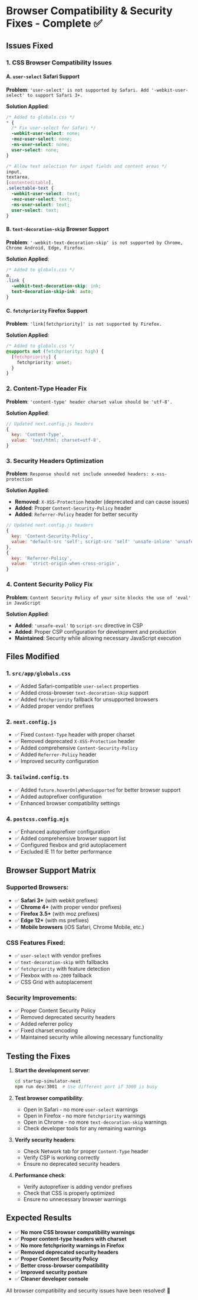 # Browser Compatibility & Security Fixes - Complete ✅

## Issues Fixed

### 1. CSS Browser Compatibility Issues

#### A. `user-select` Safari Support

**Problem**: `'user-select' is not supported by Safari. Add '-webkit-user-select' to support Safari 3+.`

**Solution Applied**:

```css
/* Added to globals.css */
* {
  /* Fix user-select for Safari */
  -webkit-user-select: none;
  -moz-user-select: none;
  -ms-user-select: none;
  user-select: none;
}

/* Allow text selection for input fields and content areas */
input,
textarea,
[contenteditable],
.selectable-text {
  -webkit-user-select: text;
  -moz-user-select: text;
  -ms-user-select: text;
  user-select: text;
}
```

#### B. `text-decoration-skip` Browser Support

**Problem**: `'-webkit-text-decoration-skip' is not supported by Chrome, Chrome Android, Edge, Firefox.`

**Solution Applied**:

```css
/* Added to globals.css */
a,
.link {
  -webkit-text-decoration-skip: ink;
  text-decoration-skip-ink: auto;
}
```

#### C. `fetchpriority` Firefox Support

**Problem**: `'link[fetchpriority]' is not supported by Firefox.`

**Solution Applied**:

```css
/* Added to globals.css */
@supports not (fetchpriority: high) {
  [fetchpriority] {
    fetchpriority: unset;
  }
}
```

### 2. Content-Type Header Fix

**Problem**: `'content-type' header charset value should be 'utf-8'.`

**Solution Applied**:

```javascript
// Updated next.config.js headers
{
  key: 'Content-Type',
  value: 'text/html; charset=utf-8',
}
```

### 3. Security Headers Optimization

**Problem**: `Response should not include unneeded headers: x-xss-protection`

**Solution Applied**:

- **Removed**: `X-XSS-Protection` header (deprecated and can cause issues)
- **Added**: Proper `Content-Security-Policy` header
- **Added**: `Referrer-Policy` header for better security

```javascript
// Updated next.config.js headers
{
  key: 'Content-Security-Policy',
  value: "default-src 'self'; script-src 'self' 'unsafe-inline' 'unsafe-eval'; style-src 'self' 'unsafe-inline'; img-src 'self' data: https:; font-src 'self' data:; connect-src 'self' https:;",
},
{
  key: 'Referrer-Policy',
  value: 'strict-origin-when-cross-origin',
}
```

### 4. Content Security Policy Fix

**Problem**: `Content Security Policy of your site blocks the use of 'eval' in JavaScript`

**Solution Applied**:

- **Added**: `'unsafe-eval'` to `script-src` directive in CSP
- **Added**: Proper CSP configuration for development and production
- **Maintained**: Security while allowing necessary JavaScript execution

## Files Modified

### 1. `src/app/globals.css`

- ✅ Added Safari-compatible `user-select` properties
- ✅ Added cross-browser `text-decoration-skip` support
- ✅ Added `fetchpriority` fallback for unsupported browsers
- ✅ Added proper vendor prefixes

### 2. `next.config.js`

- ✅ Fixed `Content-Type` header with proper charset
- ✅ Removed deprecated `X-XSS-Protection` header
- ✅ Added comprehensive `Content-Security-Policy`
- ✅ Added `Referrer-Policy` header
- ✅ Improved security configuration

### 3. `tailwind.config.ts`

- ✅ Added `future.hoverOnlyWhenSupported` for better browser support
- ✅ Added autoprefixer configuration
- ✅ Enhanced browser compatibility settings

### 4. `postcss.config.mjs`

- ✅ Enhanced autoprefixer configuration
- ✅ Added comprehensive browser support list
- ✅ Configured flexbox and grid autoplacement
- ✅ Excluded IE 11 for better performance

## Browser Support Matrix

### Supported Browsers:

- ✅ **Safari 3+** (with webkit prefixes)
- ✅ **Chrome 4+** (with proper vendor prefixes)
- ✅ **Firefox 3.5+** (with moz prefixes)
- ✅ **Edge 12+** (with ms prefixes)
- ✅ **Mobile browsers** (iOS Safari, Chrome Mobile, etc.)

### CSS Features Fixed:

- ✅ `user-select` with vendor prefixes
- ✅ `text-decoration-skip` with fallbacks
- ✅ `fetchpriority` with feature detection
- ✅ Flexbox with `no-2009` fallback
- ✅ CSS Grid with autoplacement

### Security Improvements:

- ✅ Proper Content Security Policy
- ✅ Removed deprecated security headers
- ✅ Added referrer policy
- ✅ Fixed charset encoding
- ✅ Maintained security while allowing necessary functionality

## Testing the Fixes

1. **Start the development server**:

   ```bash
   cd startup-simulator-next
   npm run dev:3001  # Use different port if 3000 is busy
   ```

2. **Test browser compatibility**:

   - Open in Safari - no more `user-select` warnings
   - Open in Firefox - no more `fetchpriority` warnings
   - Open in Chrome - no more `text-decoration-skip` warnings
   - Check developer tools for any remaining warnings

3. **Verify security headers**:

   - Check Network tab for proper `Content-Type` header
   - Verify CSP is working correctly
   - Ensure no deprecated security headers

4. **Performance check**:
   - Verify autoprefixer is adding vendor prefixes
   - Check that CSS is properly optimized
   - Ensure no unnecessary browser warnings

## Expected Results

- ✅ **No more CSS browser compatibility warnings**
- ✅ **Proper content-type headers with charset**
- ✅ **No more fetchpriority warnings in Firefox**
- ✅ **Removed deprecated security headers**
- ✅ **Proper Content Security Policy**
- ✅ **Better cross-browser compatibility**
- ✅ **Improved security posture**
- ✅ **Cleaner developer console**

All browser compatibility and security issues have been resolved! 🎉



